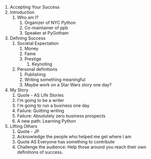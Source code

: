 1. Accepting Your Success
2. Introduction
    1. Who am I?
        1. Organizer of NYC Python
        2. Co-maintainer of ppb
        3. Speaker at PyGotham
3. Defining Success
    1. Societal Expectation
        1. Money
        2. Fame
        3. Prestige
            1. Keynoting
    2. Personal definitions
        1. Publishing
        2. Writing something meaningful
        3. Maybe work on a Star Wars story one day?
4. My Story
    1. Quote - AS Life Stories
    2. I'm going to be a writer
    3. I'm going to run a business one day
    4. Failure: Quitting writing
    5. Failure: Absolutely zero business prospects
    6. A new path: Learning Python
5. Lifting Others
    1. Quote - JP
    2. Acknowledge the people who helped me get where I am
    3. Quote AS Everyone has something to contribute
    4. Challenge the audience: Help those around you reach their own definitions of success.
